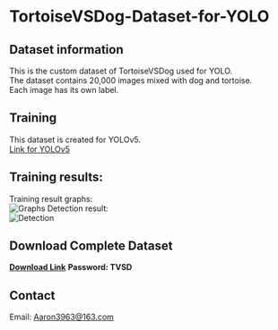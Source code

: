 # TortoiseVSDog-Dataset-for-YOLO
## Dataset information
This is the custom dataset of TortoiseVSDog used for YOLO.<br>
The dataset contains 20,000 images mixed with dog and tortoise.<br>
Each image has its own label.<br>

## Training
This dataset is created for YOLOv5.<br>
[Link for YOLOv5](https://github.com/ultralytics/yolov5)

## Training results:
Training result graphs:<br>
![Graphs](https://github.com/Aaron3963/Train_TortoiseVSDog_Dataset_with_YOLOv5/blob/master/imgFolder/results.png)
Detection result:<br>
![Detection](https://github.com/Aaron3963/Train_TortoiseVSDog_Dataset_with_YOLOv5/blob/master/imgFolder/203041.jpg)

## Download Complete Dataset
[**Download Link**](https://pan.baidu.com/s/179LU6j3bnXj7rvuv-fRrOg)
**Password: TVSD**

## Contact
Email: Aaron3963@163.com

